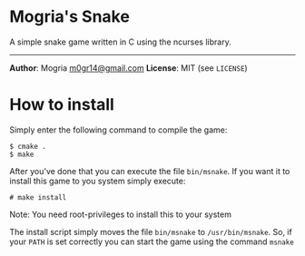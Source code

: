 # Mogria's Snake

A simple snake game written in C using the ncurses library.

***

**Author**:  Mogria <m0gr14@gmail.com>
**License**: MIT (see `LICENSE`)

# How to install

Simply enter the following command to compile the game:

    $ cmake .
    $ make

After you've done that you can execute the file `bin/msnake`.
If you want it to install this game to you system simply execute:

    # make install

Note: You need root-privileges to install this to your system

The install script simply moves the file `bin/msnake` to `/usr/bin/msnake`.
So, if your `PATH` is set correctly you can start the game using the command `msnake`


